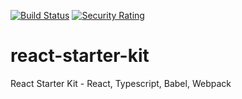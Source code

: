 [![Build Status](https://travis-ci.org/sisa-cafe/react-starter-kit.svg?branch=master)](https://travis-ci.org/sisa-cafe/react-starter-kit)
[![Security Rating](https://sonarcloud.io/api/project_badges/measure?project=MikeO7_react-starter-kit&metric=security_rating)](https://sonarcloud.io/dashboard?id=MikeO7_react-starter-kit)

# react-starter-kit
React Starter Kit - React, Typescript, Babel, Webpack
